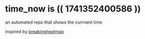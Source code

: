# time_now is (( 1741352400586 ))

an automated repo that shows the currnent time

inspired by [breakingheatmap](https://github.com/breakingheatmap/breakingheatmap)